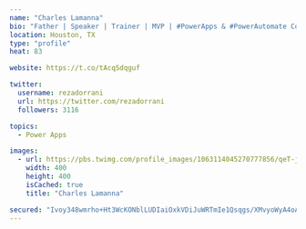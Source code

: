 ```yaml
---
name: "Charles Lamanna"
bio: "Father | Speaker | Trainer | MVP | #PowerApps & #PowerAutomate Community Super User | YouTuber Right-pointing triangle http://youtube.com/c/rezadorrani | Learn - Share - Clockwise rightwards and leftwards open circle arrows"
location: Houston, TX
type: "profile"
heat: 83

website: https://t.co/tAcqSdqguf

twitter:
  username: rezadorrani
  url: https://twitter.com/rezadorrani
  followers: 3116

topics:
  - Power Apps

images:
  - url: https://pbs.twimg.com/profile_images/1063114045270777856/qeT-jpWr_400x400.jpg
    width: 400
    height: 400
    isCached: true
    title: "Charles Lamanna"

secured: "Ivoy348wmrho+Ht3WcKONblLUDIaiOxkVDiJuWRTmIe1Qsqgs/XMvyoWyA4oAQawFaBC+VEwec16WzMrVse5ZuGA96pIp6K2w2mSCcPPezWWEdbpMS2PefntS04n9PslwSRr7QjYjY0beS7HVlqN1luAP0WfMy2WIB+MAOTQIla6p6C2HkqUrQpNDSw74Nu8awgUNK9khf7pwU8FS1ftTmH3v0kw0k1X0n8X1RbeUKqMFVHQ4eC3qsai78uVk4smPD3QiSMhBBIp7YHQotdLAJz9kqAFOoMNi8zOahZI29wIIhqAbZdhMAtgc5UQosBBnaVmKNmm2VYjbV7cBRnnok53yJaLc5F2ibqgKSlDYES4SwM7wdZWlXDZcsex3BhZhhR7Z7IWl8tdjoS+JHsIgfOENcQxs+/rTLc+H0q4ZcQ=;9Uz3rkQBiIN4/WYA5aCYCg=="
---
```



